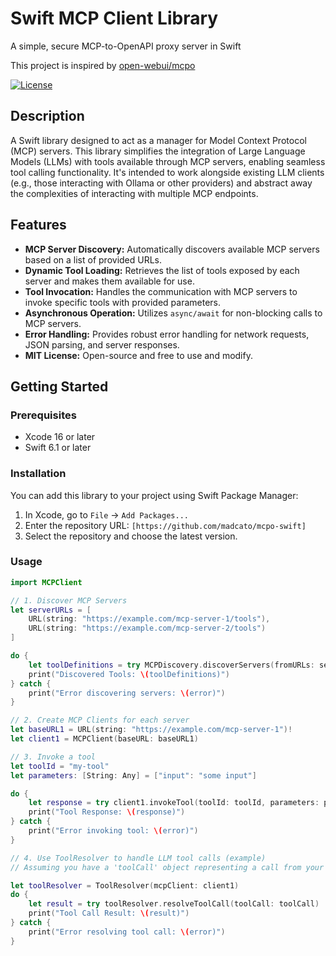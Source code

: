# Swift MCP Client Library

A simple, secure MCP-to-OpenAPI proxy server in Swift

This project is inspired by [open-webui/mcpo](https://github.com/open-webui/mcpo)

[![License](https://img.shields.io/badge/License-MIT-yellow.svg)](https://opensource.org/licenses/MIT)

## Description

A Swift library designed to act as a manager for Model Context Protocol (MCP) servers. This library simplifies the integration of Large Language Models (LLMs) with tools available through MCP servers, enabling seamless tool calling functionality.  It's intended to work alongside existing LLM clients (e.g., those interacting with Ollama or other providers) and abstract away the complexities of interacting with multiple MCP endpoints.

## Features

*   **MCP Server Discovery:**  Automatically discovers available MCP servers based on a list of provided URLs.
*   **Dynamic Tool Loading:**  Retrieves the list of tools exposed by each server and makes them available for use.
*   **Tool Invocation:**  Handles the communication with MCP servers to invoke specific tools with provided parameters.
*   **Asynchronous Operation:**  Utilizes `async/await` for non-blocking calls to MCP servers.
*   **Error Handling:**  Provides robust error handling for network requests, JSON parsing, and server responses.
*   **MIT License:** Open-source and free to use and modify.

## Getting Started

### Prerequisites

*   Xcode 16 or later
*   Swift 6.1 or later

### Installation

You can add this library to your project using Swift Package Manager:

1.  In Xcode, go to `File` -> `Add Packages...`
2.  Enter the repository URL: `[https://github.com/madcato/mcpo-swift]`
3.  Select the repository and choose the latest version.

### Usage

```swift
import MCPClient

// 1. Discover MCP Servers
let serverURLs = [
    URL(string: "https://example.com/mcp-server-1/tools"),
    URL(string: "https://example.com/mcp-server-2/tools")
]

do {
    let toolDefinitions = try MCPDiscovery.discoverServers(fromURLs: serverURLs)
    print("Discovered Tools: \(toolDefinitions)")
} catch {
    print("Error discovering servers: \(error)")
}

// 2. Create MCP Clients for each server
let baseURL1 = URL(string: "https://example.com/mcp-server-1")!
let client1 = MCPClient(baseURL: baseURL1)

// 3. Invoke a tool
let toolId = "my-tool"
let parameters: [String: Any] = ["input": "some input"]

do {
    let response = try client1.invokeTool(toolId: toolId, parameters: parameters)
    print("Tool Response: \(response)")
} catch {
    print("Error invoking tool: \(error)")
}

// 4. Use ToolResolver to handle LLM tool calls (example)
// Assuming you have a 'toolCall' object representing a call from your LLM client

let toolResolver = ToolResolver(mcpClient: client1)
do {
    let result = try toolResolver.resolveToolCall(toolCall: toolCall)
    print("Tool Call Result: \(result)")
} catch {
    print("Error resolving tool call: \(error)")
}